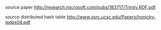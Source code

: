 
source paper
  http://research.microsoft.com/pubs/183717/Trinity.RDF.pdf

source distributed hash table
  http://www.ssrc.ucsc.edu/Papers/honicky-ipdps04.pdf
